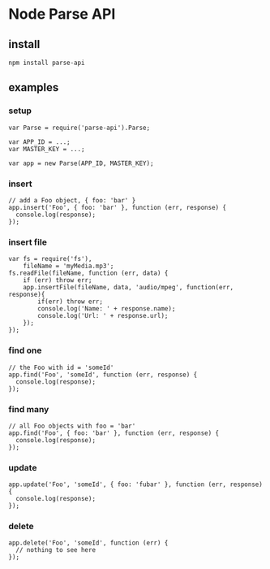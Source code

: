 Node Parse API
==============

install
-------

    npm install parse-api

examples
--------

### setup

    var Parse = require('parse-api').Parse;
    
    var APP_ID = ...;
    var MASTER_KEY = ...;
    
    var app = new Parse(APP_ID, MASTER_KEY);

### insert

    // add a Foo object, { foo: 'bar' }
    app.insert('Foo', { foo: 'bar' }, function (err, response) {
      console.log(response);
    });

### insert file
	var fs = require('fs'),
		fileName = 'myMedia.mp3';
	fs.readFile(fileName, function (err, data) {
		if (err) throw err;
		app.insertFile(fileName, data, 'audio/mpeg', function(err, response){
			if(err) throw err;
			console.log('Name: ' + response.name);
			console.log('Url: ' + response.url);
		});
	});
	 

### find one

    // the Foo with id = 'someId'
    app.find('Foo', 'someId', function (err, response) {
      console.log(response);
    });

### find many

    // all Foo objects with foo = 'bar'
    app.find('Foo', { foo: 'bar' }, function (err, response) {
      console.log(response);
    });

### update

    app.update('Foo', 'someId', { foo: 'fubar' }, function (err, response) {
      console.log(response);
    });

### delete

    app.delete('Foo', 'someId', function (err) {
      // nothing to see here
    });

